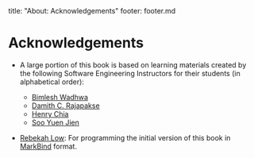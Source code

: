 <frontmatter>
title: "About: Acknowledgements"
footer: footer.md
</frontmatter>

<link rel="stylesheet" href="{{baseUrl}}/css/textbook.css">

<div class="website-content">
<div id="body">

# Acknowledgements

<div id="text-only">

* A large portion of this book is based on learning materials created by the following Software Engineering Instructors for their students (in alphabetical order):
  * [Bimlesh Wadhwa](http://www.comp.nus.edu.sg/~bimlesh)
  * [Damith C. Rajapakse](http://www.comp.nus.edu.sg/~damithch)
  * [Henry Chia](http://www.comp.nus.edu.sg/~hchia)
  * [Soo Yuen Jien](http://www.comp.nus.edu.sg/~sooyj)
  
* [Rebekah Low](https://github.com/rebekahlow-jy): For programming the initial version of this book in [MarkBind](https://markbind.github.io/) format.

</div>
</div>
</div>
